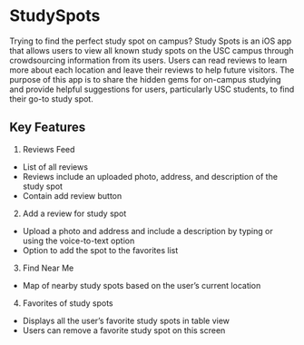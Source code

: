 # StudySpots

Trying to find the perfect study spot on campus? Study Spots is an iOS app that allows users to view all known study spots on the USC campus through crowdsourcing information from its users. Users can read reviews to learn more about each location and leave their reviews to help future visitors. The purpose of this app is to share the hidden gems for on-campus studying and provide helpful suggestions for users, particularly USC students, to find their go-to study spot.

## Key Features
1. Reviews Feed
- List of all reviews
- Reviews include an uploaded photo, address, and description of the study spot
- Contain add review button
2. Add a review for study spot
- Upload a photo and address and include a description by typing or using the voice-to-text option 
- Option to add the spot to the favorites list
3. Find Near Me
- Map of nearby study spots based on the user’s current location
4. Favorites of study spots 
- Displays all the user’s favorite study spots in table view
- Users can remove a favorite study spot on this screen
